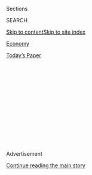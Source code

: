 <div id="app">

<div>

<div>

<div>

<div class="NYTAppHideMasthead css-1q2w90k e1suatyy0">

<div class="section css-ui9rw0 e1suatyy2">

<div class="css-eph4ug er09x8g0">

<div class="css-6n7j50">

</div>

<span class="css-1dv1kvn">Sections</span>

<div class="css-10488qs">

<span class="css-1dv1kvn">SEARCH</span>

</div>

[Skip to content](#site-content)[Skip to site
index](#site-index)

</div>

<div id="masthead-section-label" class="css-1wr3we4 eaxe0e00">

[Economy](https://www.nytimes3xbfgragh.onion/section/business/economy)

</div>

<div class="css-10698na e1huz5gh0">

</div>

</div>

<div id="masthead-bar-one" class="section hasLinks css-15hmgas e1csuq9d3">

<div class="css-uqyvli e1csuq9d0">

</div>

<div class="css-1uqjmks e1csuq9d1">

</div>

<div class="css-9e9ivx">

[](https://myaccount.nytimes3xbfgragh.onion/auth/login?response_type=cookie&client_id=vi)

</div>

<div class="css-1bvtpon e1csuq9d2">

[Today’s
Paper](https://www.nytimes3xbfgragh.onion/section/todayspaper)

</div>

</div>

</div>

</div>

<div data-aria-hidden="false">

<div id="site-content" data-role="main">

<div>

<div class="css-1aor85t" style="opacity:0.000000001;z-index:-1;visibility:hidden">

<div class="css-1hqnpie">

<div class="css-epjblv">

<span class="css-17xtcya">[Economy](/section/business/economy)</span><span class="css-x15j1o">|</span><span class="css-fwqvlz">Trump
Reinstates Tariff on Canadian
Aluminum</span>

</div>

<div class="css-k008qs">

<div class="css-1iwv8en">

<span class="css-18z7m18"></span>

<div>

</div>

</div>

<span class="css-1n6z4y">https://nyti.ms/30BwBTw</span>

<div class="css-1705lsu">

<div class="css-4xjgmj">

<div class="css-4skfbu" data-role="toolbar" data-aria-label="Social Media Share buttons, Save button, and Comments Panel with current comment count" data-testid="share-tools">

  - 
  - 
  - 
  - 
    
    <div class="css-6n7j50">
    
    </div>

  - 

</div>

</div>

</div>

</div>

</div>

</div>

<div class="css-13pd83m">

</div>

<div id="top-wrapper" class="css-1sy8kpn">

<div id="top-slug" class="css-l9onyx">

Advertisement

</div>

[Continue reading the main
story](#after-top)

<div class="ad top-wrapper" style="text-align:center;height:100%;display:block;min-height:250px">

<div id="top" class="place-ad" data-position="top" data-size-key="top">

</div>

</div>

<div id="after-top">

</div>

</div>

<div>

<div id="sponsor-wrapper" class="css-1hyfx7x">

<div id="sponsor-slug" class="css-19vbshk">

Supported by

</div>

[Continue reading the main
story](#after-sponsor)

<div id="sponsor" class="ad sponsor-wrapper" style="text-align:center;height:100%;display:block">

</div>

<div id="after-sponsor">

</div>

</div>

<div class="css-186x18t">

</div>

<div class="css-1vkm6nb ehdk2mb0">

# Trump Reinstates Tariff on Canadian Aluminum

</div>

The tariff, which prompted dollar-for-dollar retaliation from Canada,
was imposed just one month after a new trade deal between the two
countries went into effect.

<div class="css-79elbk" data-testid="photoviewer-wrapper">

<div class="css-z3e15g" data-testid="photoviewer-wrapper-hidden">

</div>

<div class="css-1a48zt4 ehw59r15" data-testid="photoviewer-children">

![<span class="css-16f3y1r e13ogyst0" data-aria-hidden="true">President
Trump said that his reimposing of aluminum tariffs on Canada would help
struggling American
producers.</span><span class="css-cnj6d5 e1z0qqy90" itemprop="copyrightHolder"><span class="css-1ly73wi e1tej78p0">Credit...</span><span><span>Kathryn
Scott Osler/The Denver Post, via Getty
Images</span></span></span>](https://static01.graylady3jvrrxbe.onion/images/2020/09/06/multimedia/06canadatarriffs-sub/06canadatarriffs-sub-articleLarge.jpg?quality=75&auto=webp&disable=upscale)

</div>

</div>

<div class="css-18e8msd">

<div class="css-pdw9fk epjyd6m0">

<div class="css-1txwxcy ey68jwv0" data-aria-hidden="true">

[![Ana
Swanson](https://static01.graylady3jvrrxbe.onion/images/2018/12/10/multimedia/author-ana-swanson/author-ana-swanson-thumbLarge.png
"Ana Swanson")](https://www.nytimes3xbfgragh.onion/by/ana-swanson)[![Ian
Austen](https://static01.graylady3jvrrxbe.onion/images/2019/07/18/reader-center/author-ian-austen/author-ian-austen-thumbLarge.png
"Ian Austen")](https://www.nytimes3xbfgragh.onion/by/ian-austen)

</div>

<div class="css-1baulvz">

By [<span class="css-1baulvz" itemprop="name">Ana
Swanson</span>](https://www.nytimes3xbfgragh.onion/by/ana-swanson) and
[<span class="css-1baulvz last-byline" itemprop="name">Ian
Austen</span>](https://www.nytimes3xbfgragh.onion/by/ian-austen)

</div>

</div>

  - 
    
    <div class="css-ld3wwf e16638kd2">
    
    Aug. 6,
    2020
    
    </div>

  - 
    
    <div class="css-4xjgmj">
    
    <div class="css-d8bdto" data-role="toolbar" data-aria-label="Social Media Share buttons, Save button, and Comments Panel with current comment count" data-testid="share-tools">
    
      - 
      - 
      - 
      - 
        
        <div class="css-6n7j50">
        
        </div>
    
      - 
    
    </div>
    
    </div>

</div>

</div>

<div class="section meteredContent css-1r7ky0e" name="articleBody" itemprop="articleBody">

<div class="css-1fanzo5 StoryBodyCompanionColumn">

<div class="css-53u6y8">

WASHINGTON — President Trump announced Thursday that he was reimposing a
10 percent tariff on Canadian aluminum to help struggling American
producers, a step that is likely to incite retaliation and worsen ties
with Canada just one month after the countries’ [new trade deal went
into
effect](https://www.nytimes3xbfgragh.onion/2020/07/01/business/economy/usmca-takes-effect.html).

Speaking at a Whirlpool factory in Clyde, Ohio, Mr. Trump said that he
had signed a proclamation earlier on Thursday that would reimpose the
levy on Canada, accusing the country of “taking advantage of us as
usual.”

“To be a strong nation, America must be a manufacturing nation and not
be led by a bunch of fools,” the president said. “That means protecting
our national industrial base.”

Mr. Trump imposed tariffs on steel and aluminum from [Canada, Mexico and
the European Union in
early 2018](https://www.nytimes3xbfgragh.onion/2018/05/31/us/politics/trump-aluminum-steel-tariffs.html),
prompting those countries to respond with their own tariffs on American
goods. The levies on imports from Canada and Mexico were not lifted
[until the following
year,](https://www.nytimes3xbfgragh.onion/2019/05/17/us/politics/china-auto-tariffs-donald-trump.html)
when the countries reached an agreement as part of the negotiations
toward a new North American trade deal.

</div>

</div>

<div class="css-1fanzo5 StoryBodyCompanionColumn">

<div class="css-53u6y8">

But the United States retained the right to reinstate them if it
observed a spike in metal imports, which Mr. Trump cited on Thursday.

“My administration agreed to lift those tariffs in return for a promise
from the Canadian government that its aluminum industry would not flood
our country with exports and kill all our aluminum jobs, which is
exactly what they did,” Mr. Trump said Thursday. “Canadian aluminum
producers have broken that commitment.”

On Thursday evening, Prime Minister Justin Trudeau announced Canada’s
[response via
Twitter](https://twitter.com/JustinTrudeau/status/1291521260044931073).
“In response to the American tariffs announced today, Canada will
impose countermeasures that will include dollar-for-dollar retaliatory
tariffs,” he wrote. “We will always stand up for our aluminum workers.
We did so in 2018 and we will stand up for them again now.”

The deputy prime minister, Chrystia Freeland, issued a [pointed
statement](https://deputypm.canada.ca/en/news/statements/2020/08/06/statement-deputy-prime-minister-us-tariffs-imports-canadian-aluminum),
as well. “In the time of a global pandemic and an economic crisis,” Ms.
Freeland said, “the last thing Canadian and American workers need is new
tariffs that will raise costs for manufacturers and consumers, impede
the free flow of trade, and hurt provincial and state economies.”

She also rejected Mr. Trump’s national security justification for the
measure. “Canadian aluminum strengthens U.S. national security and has
done so for decades through unparalleled cooperation between our two
countries,” she said in the statement.

</div>

</div>

<div class="css-1fanzo5 StoryBodyCompanionColumn">

<div class="css-53u6y8">

For months, American and Canadian officials [have
debated](https://www.nytimes3xbfgragh.onion/2020/06/23/business/economy/usmca-canada-aluminum-tariffs.html)
whether Canada’s rising imports violate that agreement or constitute a
surge. Imports of Canadian aluminum have risen since the tariffs were
lifted last year, but they remain below levels seen within the last few
years.

The American aluminum industry has struggled to compete in recent years
with producers in countries like China, Russia, Iceland, the United Arab
Emirates and Canada that offer generous state subsidies or benefit from
cheap electricity. Today, only a handful of American aluminum smelters,
which make raw aluminum out of bauxite, still operate.

Supporters of the tariffs say that they have helped to revive American
production, but that imports from Canada and the economic slump that
accompanied the pandemic had once again thrown the industry into
disarray. In April, the aluminum giant Alcoa idled a smelter in
Ferndale, Wash., saying that production there was “uncompetitive.”

Two American companies with domestic aluminum capacity, Century Aluminum
and Magnitude 7 Metals, have lobbied intensely for the tariffs to be
reimposed. In a statement Thursday, Michael Bless, the chief executive
of Century Aluminum, said the move “demonstrates this administration’s
continued dedication to restoring the U.S. aluminum industry” and “helps
to secure continued domestic production of this vital strategic
material.”

But the rest of the aluminum industry, which has operations spread
around the globe, including in Canada, has fought against the measure.
The multitude of industries that use aluminum to make products including
cars, beer cans and washing machines, have also argued against the
levies, saying they increase their costs and make their products less
competitive globally. Even Whirlpool, the appliance maker where Mr.
Trump made his announcement on Thursday, has seen its [costs for raw
materials
rise](https://www.wsj.com/articles/whirlpool-wanted-washing-machine-tariffs-it-didnt-plan-for-a-trade-war-1531757621)
as a result of the metal levies.

In June, executives from more than 15 of the world’s [largest aluminum
companies](https://www.nytimes3xbfgragh.onion/2020/06/23/business/economy/usmca-canada-aluminum-tariffs.html),
including Alcoa, Constellium and Novelis, sent a letter to the Trump
administration arguing against the tariffs.

“Fully 97 percent of U.S. aluminum industry jobs are in
mid-and-downstream production and processing,” the letter read. “These
jobs depend on a mix of domestic and imported primary aluminum,
including from countries like Canada.”

</div>

</div>

<div class="css-1fanzo5 StoryBodyCompanionColumn">

<div class="css-53u6y8">

Jim McGreevy, the chief executive of the Beer Institute, a trade
association of beer producers and importers, said his group strongly
opposed the decision.

“Since the implementation of aluminum tariffs in 2018, the American
beverage industries have paid more than $582 million in tariffs,” he
said. “Increased aluminum premiums due to tariffs increase the cost of
beer production and force brewers to make difficult business decisions —
especially amidst a global pandemic that has reduced overall sales while
simultaneously increasing demand for aluminum cans.”

In a statement, Myron Brilliant, the executive vice president of the
U.S. Chamber of Commerce, called the move “a step in the wrong
direction” and urged the administration to reconsider.

“These tariffs will raise costs for American manufacturers, are opposed
by most U.S. aluminum producers and will draw retaliation against U.S.
exports — just as they did before,” he said.

Mr. Trump’s metal tariffs have been imposed with the legal rationale of
protecting American national security. That has particularly irked
Canadians, who count themselves as America’s closest ally.

“It’s totally misguided, it’s the wrong thing at the wrong time,” said
Jean Simard, the president and chief executive of the Aluminium
Association of Canada. “We’re still in a Covid-related downturn.”

Mr. Simard said that shipments of basic aluminum ingots to the United
States from Canada had risen after automakers and other importers of
more sophisticated aluminum closed their factories because of the
pandemic. But he said that with renewed manufacturing in the United
States, the market was rebalancing.

</div>

</div>

<div class="css-1fanzo5 StoryBodyCompanionColumn">

<div class="css-53u6y8">

According to Mr. Simard’s group, exports of basic aluminum ingots from
Canada declined 16 percent in June and fell 40 percent last month.

The tariff will most likely cause American industries that use aluminum
to turn to China and Russia for their supplies, Mr. Simard said.
Currently, according to Mr. Simard, the United States aluminum
production capacity can meet only about one-sixth of the country’s
consumption of the metal.

The Canadian aluminum industry, Mr. Simard said, will push the Canadian
government to apply tariffs on American-made products made from
aluminum, including beer cans and bicycles, for which there are Canadian
substitutes.

“We can drink Canadian beer out of Canadian cans,” Mr. Simard said.

</div>

</div>

<div>

</div>

</div>

<div>

</div>

<div>

</div>

<div>

</div>

<div>

<div id="bottom-wrapper" class="css-1ede5it">

<div id="bottom-slug" class="css-l9onyx">

Advertisement

</div>

[Continue reading the main
story](#after-bottom)

<div id="bottom" class="ad bottom-wrapper" style="text-align:center;height:100%;display:block;min-height:90px">

</div>

<div id="after-bottom">

</div>

</div>

</div>

</div>

</div>

## Site Index

<div>

</div>

## Site Information Navigation

  - [© <span>2020</span> <span>The New York Times
    Company</span>](https://help.nytimes3xbfgragh.onion/hc/en-us/articles/115014792127-Copyright-notice)

<!-- end list -->

  - [NYTCo](https://www.nytco.com/)
  - [Contact
    Us](https://help.nytimes3xbfgragh.onion/hc/en-us/articles/115015385887-Contact-Us)
  - [Work with us](https://www.nytco.com/careers/)
  - [Advertise](https://nytmediakit.com/)
  - [T Brand Studio](http://www.tbrandstudio.com/)
  - [Your Ad
    Choices](https://www.nytimes3xbfgragh.onion/privacy/cookie-policy#how-do-i-manage-trackers)
  - [Privacy](https://www.nytimes3xbfgragh.onion/privacy)
  - [Terms of
    Service](https://help.nytimes3xbfgragh.onion/hc/en-us/articles/115014893428-Terms-of-service)
  - [Terms of
    Sale](https://help.nytimes3xbfgragh.onion/hc/en-us/articles/115014893968-Terms-of-sale)
  - [Site
    Map](https://spiderbites.nytimes3xbfgragh.onion)
  - [Help](https://help.nytimes3xbfgragh.onion/hc/en-us)
  - [Subscriptions](https://www.nytimes3xbfgragh.onion/subscription?campaignId=37WXW)

</div>

</div>

</div>

</div>
